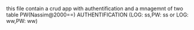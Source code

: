 this file contain a crud app with authentification and a mnagemnt of two table 
PW(Nassim@2000==)
AUTHENTIFICATION (LOG: ss,PW: ss or LOG: ww,PW: ww)
